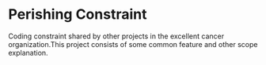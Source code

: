 # Perishing Constraint

Coding constraint shared by other projects in the excellent cancer organization.This project consists 
of some common feature and other scope explanation.


